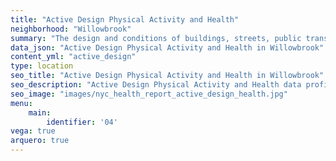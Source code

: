 ```yaml
---
title: "Active Design Physical Activity and Health"
neighborhood: "Willowbrook"
summary: "The design and conditions of buildings, streets, public transportation and parks influence physical activity, use of active transportation and other healthy behavior. A neighborhood's features can also impact the safety of its residents."
data_json: "Active Design Physical Activity and Health in Willowbrook"
content_yml: "active_design"
type: location
seo_title: "Active Design Physical Activity and Health in Willowbrook"
seo_description: "Active Design Physical Activity and Health data profile for the Willowbrook neighborhood of NYC."
seo_image: "images/nyc_health_report_active_design_health.jpg"
menu:
    main:
        identifier: '04'
vega: true
arquero: true
---
```

